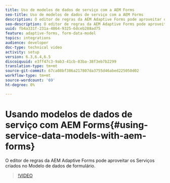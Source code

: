 ```yaml
---
title: Uso de modelos de dados de serviço com a AEM Forms
seo-title: Uso de modelos de dados de serviço com a AEM Forms
description: O editor de regras da AEM Adaptive Forms pode aproveitar os Serviços criados no Modelo de dados de formulário.
seo-description: O editor de regras da AEM Adaptive Forms pode aproveitar os Serviços criados no Modelo de dados de formulário.
uuid: fb4a331f-231a-4864-9325-6dceb288ad75
feature: adaptive-forms, form-data-model
topics: integrations
audience: developer
doc-type: technical video
activity: setup
version: 6.3,6.4,6.5
discoiquuid: e3ff47c3-9ab3-41cb-83ba-38f3eb7b2299
translation-type: tm+mt
source-git-commit: 67ca08bf386a217807da3755d46abed225050d02
workflow-type: tm+mt
source-wordcount: '69'
ht-degree: 0%

---
```



# Usando modelos de dados de serviço com AEM Forms{#using-service-data-models-with-aem-forms}

O editor de regras da AEM Adaptive Forms pode aproveitar os Serviços criados no Modelo de dados de formulário.

>[!VIDEO](https://video.tv.adobe.com/v/17739/?quality=9&learn=on)

